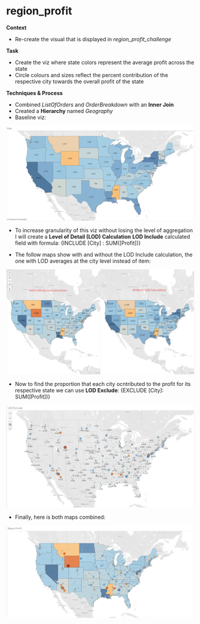 # region_profit
**Context**

- Re-create the visual that is displayed in *region_profit_challenge*

**Task**

- Create the viz where state colors represent the average profit across the state
- Circle colours and sizes reflect the percent contribution of the respective city towards the overall profit of the state

**Techniques & Process**

- Combined *ListOfOrders* and *OrderBreakdown* with an **Inner Join**
- Created a **Hierarchy** named *Geography*
- Baseline viz:

![](https://github.com/latiful-hassan/region_profit/blob/main/region_profit_screenshots/baseline_viz.png)

- To increase granularity of this viz without losing the level of aggregation I will create a **Level of Detail (LOD) Calculation**
**LOD Include** calculated field with formula: {INCLUDE [City] : SUM([Profit])}

- The follow maps show with and without the LOD Include calculation, the one with LOD averages at the city level instead of item:

![](https://github.com/latiful-hassan/region_profit/blob/main/region_profit_screenshots/lod_include.png)

- Now to find the proportion that each city ocntributed to the profit for its respective state we can use **LOD Exclude**: {EXCLUDE [City]: SUM([Profit])}

![](https://github.com/latiful-hassan/region_profit/blob/main/region_profit_screenshots/lod_exclude.png)

- Finally, here is both maps combined:

![](https://github.com/latiful-hassan/region_profit/blob/main/region_profit_screenshots/region_profit_map.png)
